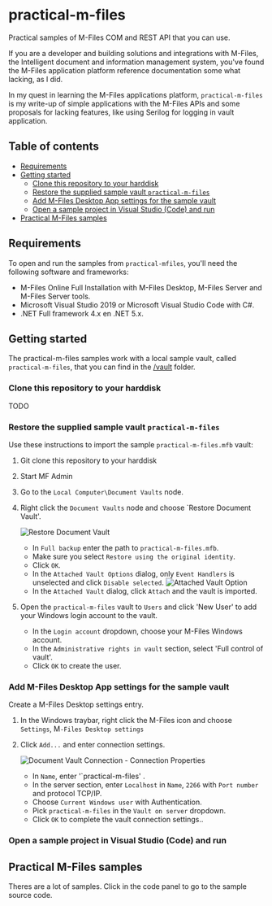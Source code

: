 # practical-m-files<!-- omit in toc -->

Practical samples of M-Files COM and REST API that you can use.

If you are a developer and building solutions and integrations with M-Files, the Intelligent document and information management system, you've found the M-Files application platform reference documentation some what lacking, as I did.

In my quest in learning the M-Files applications platform, `practical-m-files` is my write-up of simple applications with the M-Files APIs and some proposals for lacking features, like using Serilog for logging in vault application.

## Table of contents <!-- omit in toc -->

- [Requirements](#requirements)
- [Getting started](#getting-started)
  - [Clone this repository to your harddisk](#clone-this-repository-to-your-harddisk)
  - [Restore the supplied sample vault `practical-m-files`](#restore-the-supplied-sample-vault-practical-m-files)
  - [Add M-Files Desktop App settings for the sample vault](#add-m-files-desktop-app-settings-for-the-sample-vault)
  - [Open a sample project in Visual Studio (Code) and run](#open-a-sample-project-in-visual-studio-code-and-run)
- [Practical M-Files samples](#practical-m-files-samples)

## Requirements

To open and run the samples from `practical-mfiles`, you'll need the following software and frameworks:

- M-Files Online Full Installation with M-Files Desktop, M-Files Server and M-Files Server tools.
- Microsoft Visual Studio 2019 or Microsoft Visual Studio Code with C#.
- .NET Full framework 4.x en .NET 5.x.

## Getting started

The practical-m-files samples work with a local sample vault, called `practical-m-files`, that you can find in the [/vault](./tree/main/vault) folder.

### Clone this repository to your harddisk

TODO


### Restore the supplied sample vault `practical-m-files`

Use these instructions to import the sample `practical-m-files.mfb` vault:

1. Git clone this repository to your harddisk
1. Start MF Admin
1. Go to the `Local Computer\Document Vaults` node.
1. Right click the `Document Vaults` node and choose `Restore Document Vault'.
  
    ![Restore Document Vault](./media/restore-document-vault.png)
    - In `Full backup` enter the path to `practical-m-files.mfb`.
    - Make sure you select `Restore using the original identity`.
    - Click `OK`.
    - In the `Attached Vault Options` dialog, only `Event Handlers` is unselected and click `Disable selected`.
     ![Attached Vault Option](./media/attach-vault-options.png)
    - In the `Attached Vault` dialog, click `Attach` and the vault is imported.

1. Open the `practical-m-files` vault to `Users` and click 'New User' to add your Windows login account to the vault.

     - In the `Login account` dropdown, choose your M-Files Windows account.
     - In the `Administrative rights in vault` section, select 'Full control of vault'.
     - Click `OK` to create the user.

### Add M-Files Desktop App settings for the sample vault

Create a M-Files Desktop settings entry.

1. In the Windows traybar, right click the M-Files icon and choose `Settings`, M`-Files Desktop settings`
1. Click `Add...` and enter connection settings.

    ![Document Vault Connection - Connection Properties](./media/document-vault-connection-properties-practical-m-files.png)

   - In `Name`, enter '`practical-m-files' .
   - In the server section, enter `Localhost` in `Name`, `2266` with `Port number` and protocol TCP/IP.
   - Choose `Current Windows user` with Authentication.
   - Pick `practical-m-files` in the `Vault on server` dropdown.
   - Click `OK` to complete the vault connection settings..

### Open a sample project in Visual Studio (Code) and run



## Practical M-Files samples

Theres are a lot of samples. Click in the code panel to go to the sample source code.

